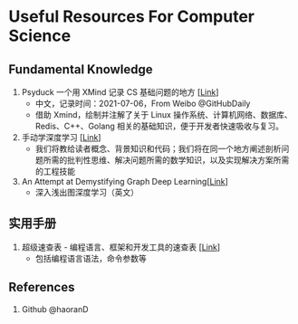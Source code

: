 # Useful Resources For Computer Science



## Fundamental Knowledge

1. Psyduck 一个用 XMind 记录 CS 基础问题的地方 [[Link](https://github.com/SmartKeyerror/Psyduck)]
   - 中文，记录时间：2021-07-06，From Weibo @GitHubDaily
   - 借助 Xmind，绘制并注解了关于 Linux 操作系统、计算机网络、数据库、Redis、C++、Golang 相关的基础知识，便于开发者快速吸收与复习。
2. 手动学深度学习 [[Link](https://github.com/d2l-ai/d2l-zh)]
   - 我们将教给读者概念、背景知识和代码；我们将在同一个地方阐述剖析问题所需的批判性思维、解决问题所需的数学知识，以及实现解决方案所需的工程技能
3. An Attempt at Demystifying Graph Deep Learning[[Link](https://ericmjl.github.io/essays-on-data-science/machine-learning/graph-nets/Li)]
   - 深入浅出图深度学习（英文）



## 实用手册
1. 超级速查表 - 编程语言、框架和开发工具的速查表 [[Link](https://github.com/skywind3000/awesome-cheatsheets)]
   - 包括编程语言语法，命令参数等



## References

1. Github @haoranD

